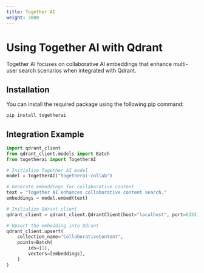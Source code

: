 ```yaml
---
title: Together AI
weight: 3000
---
```


# Using Together AI with Qdrant 

Together AI focuses on collaborative AI embeddings that enhance multi-user search scenarios when integrated with Qdrant.

## Installation

You can install the required package using the following pip command:

```bash
pip install togetherai
```
## Integration Example

```python
import qdrant_client
from qdrant_client.models import Batch
from togetherai import TogetherAI

# Initialize Together AI model
model = TogetherAI("togetherai-collab")

# Generate embeddings for collaborative content
text = "Together AI enhances collaborative content search."
embeddings = model.embed(text)

# Initialize Qdrant client
qdrant_client = qdrant_client.QdrantClient(host="localhost", port=6333)

# Upsert the embedding into Qdrant
qdrant_client.upsert(
    collection_name="CollaborativeContent",
    points=Batch(
        ids=[1],
        vectors=[embeddings],
    )
)

```
